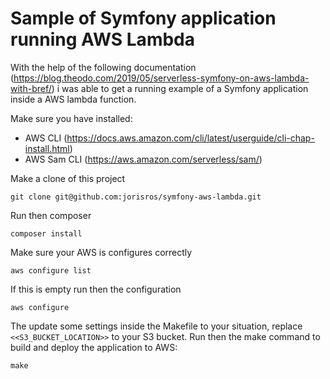 Sample of Symfony application running AWS Lambda
================================================
With the help of the following documentation (https://blog.theodo.com/2019/05/serverless-symfony-on-aws-lambda-with-bref/) 
i was able to get a running example of a Symfony application inside a AWS lambda function.

Make sure you have installed:
*   AWS CLI (https://docs.aws.amazon.com/cli/latest/userguide/cli-chap-install.html)
*   AWS Sam CLI (https://aws.amazon.com/serverless/sam/)

Make a clone of this project 
```
git clone git@github.com:jorisros/symfony-aws-lambda.git
```
Run then composer
```
composer install
```

Make sure your AWS is configures correctly
```
aws configure list
```
If this is empty run then the configuration
```
aws configure
```

The update some settings inside the Makefile to your situation, replace ``<<S3_BUCKET_LOCATION>>`` to your S3 bucket.
Run then the make command to build and deploy the application to AWS:
```
make
```
